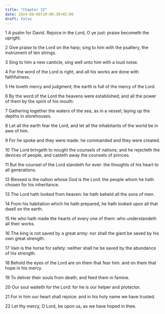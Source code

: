 ```yaml
---
title: "Chapter 32"
date: 2024-09-06T20:00:30+02:00
draft: false
---
```



1 A psalm for David. Rejoice in the Lord, O ye just: praise becometh the upright.

2 Give praise to the Lord on the harp; sing to him with the psaltery, the instrument of ten strings.

3 Sing to him a new canticle, sing well unto him with a loud noise.

4 For the word of the Lord is right, and all his works are done with faithfulness.

5 He loveth mercy and judgment; the earth is full of the mercy of the Lord.

6 By the word of the Lord the heavens were established; and all the power of them by the spirit of his mouth:

7 Gathering together the waters of the sea, as in a vessel; laying up the depths in storehouses.

8 Let all the earth fear the Lord, and let all the inhabitants of the world be in awe of him.

9 For he spoke and they were made: he commanded and they were created.

10 The Lord bringeth to nought the counsels of nations; and he rejecteth the devices of people, and casteth away the counsels of princes.

11 But the counsel of the Lord standeth for ever: the thoughts of his heart to all generations.

12 Blessed is the nation whose God is the Lord: the people whom he hath chosen for his inheritance.

13 The Lord hath looked from heaven: he hath beheld all the sons of men.

14 From his habitation which he hath prepared, he hath looked upon all that dwell on the earth.

15 He who hath made the hearts of every one of them: who understandeth all their works.

16 The king is not saved by a great army: nor shall the giant be saved by his own great strength.

17 Vain is the horse for safety: neither shall he be saved by the abundance of his strength.

18 Behold the eyes of the Lord are on them that fear him: and on them that hope in his mercy.

19 To deliver their souls from death; and feed them in famine.

20 Our soul waiteth for the Lord: for he is our helper and protector.

21 For in him our heart shall rejoice: and in his holy name we have trusted.

22 Let thy mercy, O Lord, be upon us, as we have hoped in thee.

